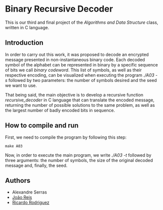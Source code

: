 # Binary Recursive Decoder

This is our third and final project of the *Algorithms and Data Structure* class, written in C language.

## Introduction

In order to carry out this work, it was proposed to decode an encrypted message presented in non-instantaneous binary code. Each decoded symbol of the alphabet can be represented in binary by a specific sequence of bits we call *binary codeword*. This list of symbols, as well as their respective encoding, can be visualized when executing the program *./A03 -s* followed by two parameters: the number of symbols desired and the seed we want to use.

That being said, the main objective is to develop a recursive function *recursive_decoder* in C language that can translate the encoded message, returning the number of possible solutions to the same problem, as well as the largest number of badly encoded bits in sequence.

## How to compile and run

First, we need to compile the program by following this step:

```
make A03
```

Now, in order to execute the main program, we write *./A03 -t* followed by three arguments: the number of symbols, the size of the original decoded message and, finally, the seed.

## Authors

- Alexandre Serras
- [João Reis](https://github.com/joaoreis16)
- [Ricardo Rodriguez](https://github.com/ricardombrodriguez)
